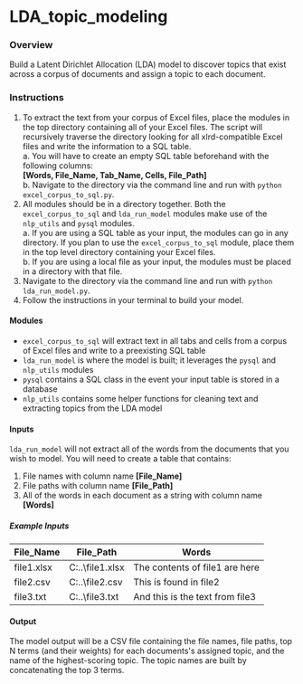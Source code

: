 # LDA_topic_modeling

### Overview
Build a Latent Dirichlet Allocation (LDA) model to discover topics that exist across a corpus of documents and assign a topic to each document.

### Instructions
1. To extract the text from your corpus of Excel files, place the modules in the top directory containing all of your Excel files. The script will recursively traverse the directory looking for all xlrd-compatible Excel files and write the information to a SQL table.<br>
    a. You will have to create an empty SQL table beforehand with the following columns:<br>
    **[Words, File_Name, Tab_Name, Cells, File_Path]**<br>
    b. Navigate to the directory via the command line and run with `python excel_corpus_to_sql.py`.<br>
2. All modules should be in a directory together. Both the `excel_corpus_to_sql` and `lda_run_model` modules make use of the `nlp_utils` and `pysql` modules.<br>
    a. If you are using a SQL table as your input, the modules can go in any directory. If you plan to use the `excel_corpus_to_sql` module, place them in the top level directory containing your Excel files.<br>
    b. If you are using a local file as your input, the modules must be placed in a directory with that file.<br>
3. Navigate to the directory via the command line and run with `python lda_run_model.py`.
4. Follow the instructions in your terminal to build your model.

#### Modules
  - `excel_corpus_to_sql` will extract text in all tabs and cells from a corpus of Excel files and write to a preexisting SQL table
  - `lda_run_model` is where the model is built; it leverages the `pysql` and `nlp_utils` modules
  - `pysql` contains a SQL class in the event your input table is stored in a database
  - `nlp_utils` contains some helper functions for cleaning text and extracting topics from the LDA model

#### Inputs
`lda_run_model` will not extract all of the words from the documents that you wish to model. You will need to create a table that contains:
1. File names with column name **[File_Name]**
2. File paths with column name **[File_Path]**
3. All of the words in each document as a string with column name **[Words]**

##### Example Inputs
| File_Name | File_Path | Words |
| --- | --- | --- |
| file1.xlsx | C:\..\file1.xlsx | The contents of file1 are here |
| file2.csv | C:\..\file2.csv | This is found in file2 |
| file3.txt | C:\..\file3.txt | And this is the text from file3 |

#### Output
The model output will be a CSV file containing the file names, file paths, top N terms (and their weights) for each documents's assigned topic, and the name of the highest-scoring topic. The topic names are built by concatenating the top 3 terms.
